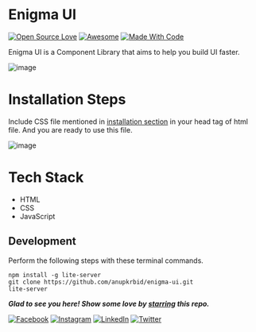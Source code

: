 # Enigma UI

[![Open Source Love](https://badges.frapsoft.com/os/v2/open-source.svg?v=103)](https://github.com/anupkrbid)
[![Awesome](https://cdn.rawgit.com/sindresorhus/awesome/d7305f38d29fed78fa85652e3a63e154dd8e8829/media/badge.svg)](https://github.com/anupkrbid) [![Made With Code](https://img.shields.io/badge/Made%20with-Code-blue)](https://github.com/anupkrbid)

Enigma UI is a Component Library that aims to help you build UI faster.

![image](https://user-images.githubusercontent.com/26072012/154838651-3cf66c42-6cee-4cf3-9065-ad4637e773cd.png)

# Installation Steps

Include CSS file mentioned in [installation section](https://enigma-ui.netlify.app/pages/installation.html) in your head tag of html file.
And you are ready to use this file.

![image](https://user-images.githubusercontent.com/26072012/154838670-f1e00062-f9ab-4d9c-8cd5-40c245d30b6c.png)

# Tech Stack

- HTML
- CSS
- JavaScript

## Development

Perform the following steps with these terminal commands.

```
npm install -g lite-server
git clone https://github.com/anupkrbid/enigma-ui.git
lite-server
```

**_Glad to see you here! Show some love by [starring](https://github.com/anupkrbid/enigma-ui/) this repo._**

[![Facebook](https://img.shields.io/static/v1.svg?label=follow&message=@anupkrbid&color=grey&logo=facebook&style=flat&logoColor=white&colorA=blue)](https://www.facebook.com/anupkrbid)
[![Instagram](https://img.shields.io/static/v1.svg?label=follow&message=@anupkrbid&color=grey&logo=instagram&style=flat&logoColor=white&colorA=blue)](https://www.instagram.com/anupkrbid/)
[![LinkedIn](https://img.shields.io/static/v1.svg?label=connect&message=@anupkrbid&color=grey&logo=linkedin&style=flat&logoColor=white&colorA=blue)](https://www.linkedin.com/in/anupkrbid/)
[![Twitter](https://img.shields.io/static/v1.svg?label=connect&message=@anupkrbid&color=grey&logo=twitter&style=flat&logoColor=white&colorA=blue)](https://twitter.com/anupkrbid)
